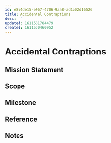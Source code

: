 ```yaml
---
id: e8b4de15-e967-4706-9aa8-ad1a02d16526
title: Accidental Contraptions
desc: ''
updated: 1611531784479
created: 1611530460952
---
```


# Accidental Contraptions

## Mission Statement

## Scope

## Milestone

## Reference

## Notes